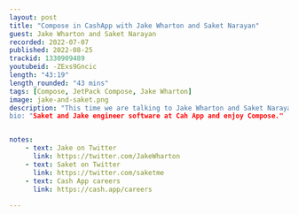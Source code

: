 ```yaml
---
layout: post
title: "Compose in CashApp with Jake Wharton and Saket Narayan"
guest: Jake Wharton and Saket Narayan
recorded: 2022-07-07
published: 2022-08-25
trackid: 1330909489
youtubeid: -ZExs9Gncic
length: "43:19"
length_rounded: "43 mins"
tags: [Compose, JetPack Compose, Jake Wharton]
image: jake-and-saket.png
description: "This time we are talking to Jake Wharton and Saket Narayan about how Kotlin and Compose are used in CashApp and why “it is time for XML to die!”
bio: "Saket and Jake engineer software at Cah App and enjoy Compose."


notes:
    - text: Jake on Twitter
      link: https://twitter.com/JakeWharton
    - text: Saket on Twitter
      link: https://twitter.com/saketme
    - text: Cash App careers
      link: https://cash.app/careers
    
---
```

